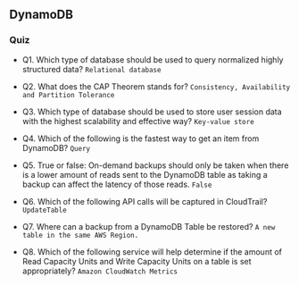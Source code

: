 ## DynamoDB
### Quiz

* Q1. Which type of database should be used to query normalized highly structured data? `Relational database`

* Q2. What does the CAP Theorem stands for? `Consistency, Availability and Partition Tolerance`

* Q3. Which type of database should be used to store user session data with the highest scalability and effective way? `Key-value store`

* Q4. Which of the following is the fastest way to get an item from DynamoDB? `Query`

* Q5. True or false: On-demand backups should only be taken when there is a lower amount of reads sent to the DynamoDB table as taking a backup can affect the latency of those reads. `False`

* Q6. Which of the following API calls will be captured in CloudTrail? `UpdateTable`

* Q7. Where can a backup from a DynamoDB Table be restored? `A new table in the same AWS Region.`

* Q8. Which of the following service will help determine if the amount of Read Capacity Units and Write Capacity Units on a table is set appropriately? `Amazon CloudWatch Metrics`
